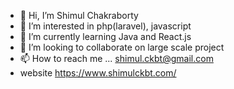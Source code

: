 - 👋 Hi, I’m Shimul Chakraborty
- 👀 I’m interested in php(laravel), javascript
- 🌱 I’m currently learning Java and React.js
- 💞️ I’m looking to collaborate on large scale project
- 📫 How to reach me ... shimul.ckbt@gmail.com
-  website https://www.shimulckbt.com/

<!---
shimulckbt/shimulckbt is a ✨ special ✨ repository because its `README.md` (this file) appears on your GitHub profile.
You can click the Preview link to take a look at your changes.
--->
